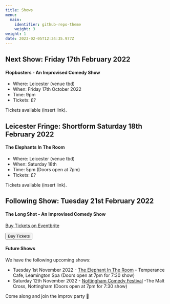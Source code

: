 ```yaml
---
title: Shows
menu:
  main:
    identifier: github-repo-theme
    weight: 3
weight: 1
date: 2023-02-05T12:34:35.977Z
---
```

## Next Show: Friday 17th February 2022

#### Flopbusters - An Improvised Comedy Show

* Where: Leicester (venue tbd)
* When: Friday 17th October 2022
* Time: 9pm
* Tickets: £?

T﻿ickets available (insert link).

## Leicester Fringe: Shortform Saturday 18th February 2022

#### The Elephants In The Room

* Where: Leicester (venue tbd)
* When: Saturday 18th
* Time: 5pm (Doors open at 7pm)
* Tickets: £?

T﻿ickets available (insert link).

## Following Show: Tuesday 21st February 2022

#### The Long Shot - An Improvised Comedy Show

<!--StartFragment-->

<!-- You can customize this button any way you like -->

<!-- Noscript content for added SEO -->
<noscript><a href="https://www.eventbrite.co.uk/e/leamprov-the-long-shot-a-fully-improvised-show-improvised-comedy-tickets-506679982467" rel="noopener noreferrer" target="_blank">Buy Tickets on Eventbrite</a></noscript>
<!-- You can customize this button any way you like -->
<button id="eventbrite-widget-modal-trigger-506679982467" type="button">Buy Tickets</button>

<script src="https://www.eventbrite.com/static/widgets/eb_widgets.js"></script>

<script type="text/javascript">
    var exampleCallback = function() {
        console.log('Order complete!');
    };

    window.EBWidgets.createWidget({
        widgetType: 'checkout',
        eventId: '506679982467',
        modal: true,
        modalTriggerElementId: 'eventbrite-widget-modal-trigger-506679982467',
        onOrderComplete: exampleCallback
    });
</script>

<!--EndFragment-->

#### Future Shows

We have the following upcoming shows:

* Tuesday 1st November 2022 - [The Elephant In The Room](https://www.eventbrite.co.uk/e/the-elephant-in-the-room-an-improvised-comedy-show-tickets-413347041127) - Temperance Cafe, Leamington Spa (Doors open at 7pm for 7:30 show)
* Saturday 12th November 2022 - [Nottingham Comedy Festival](https://www.nottinghamcomedyfestival.co.uk/missimp-leamprov) -The Malt Cross, Nottingham (Doors open at 7pm for 7:30 show)

Come along and join the improv party 🎉